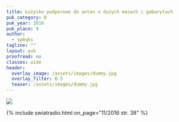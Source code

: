 ```yaml
---
title: Łożysko podporowe do anten o dużych masach i gabarytach
puk_category: B
puk_year: 2016
puk_place: 9
author: 
  - sp6qks
tagline: ""
layout: puk
proofread: no
classes: wide
header:
  overlay_image: /assets/images/dummy.jpg
  overlay_filter: 0.5
  teaser: /assets/images/dummy.jpg
---
```



![](assets/img/work-in-progress.jpg) 


{% include swiatradio.html on_page="11/2016 str. 38" %}

 









